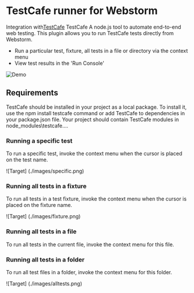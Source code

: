 # TestCafe runner for Webstorm

Integration with[TestCafe](https://devexpress.github.io/testcafe/) TestCafe A node.js tool to automate end-to-end web testing. 
This plugin allows you to run TestCafe tests directly from Webstorm.

* Run a particular test, fixture, all tests in a file or directory via the context menu
* View test results in the 'Run Console'

![Demo](./images/demo.gif)

## Requirements

TestCafe should be installed in your project as a local package. To install it, use the npm install testcafe command or add TestCafe to dependencies in your package.json file. Your project should contain TestCafe modules in node_modules\testcafe\.... 

### Running a specific test

To run a specific test, invoke the context menu when the cursor is placed on the test name.

![Target] (./images/specific.png)

### Running all tests in a fixture

To run all tests in a test fixture, invoke the context menu when the cursor is placed on the fixture name.

![Target] (./images/fixture.png)

### Running all tests in a file

To run all tests in the current file, invoke the context menu for this file.

### Running all tests in a folder

To run all test files in a folder, invoke the context menu for this folder.

![Target] (./images/alltests.png)